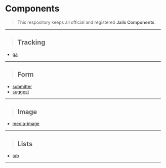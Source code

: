 # Components

> This respository keeps all official and registered **Jails Components**.

---

> ## Tracking
* [ga](//github.com/jails-scaffold/Components/tree/master/ga "Google Analytics Component")

---

> ## Form
* [submitter](//github.com/jails-scaffold/Components/tree/master/submitter "Submitter Component")
* [suggest](//github.com/jails-scaffold/Components/tree/master/suggest "Suggestion Component")

---

> ## Image
* [media-image](//github.com/jails-scaffold/Components/tree/master/media-image "Media Image Component")

---

> ## Lists
* [tab](//github.com/jails-scaffold/Components/tree/master/tab "Tab Component")

---
